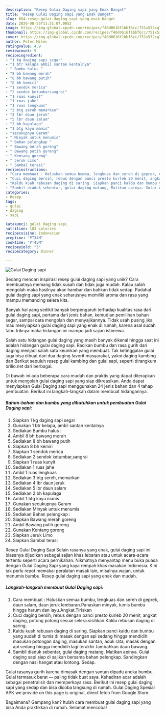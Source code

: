 ```yaml
---
description: "Resep Gulai Daging sapi yang Enak Banget"
title: "Resep Gulai Daging sapi yang Enak Banget"
slug: 684-resep-gulai-daging-sapi-yang-enak-banget
date: 2020-08-25T11:51:07.005Z
image: https://img-global.cpcdn.com/recipes/f40d0616f1bbf6cc/751x532cq70/gulai-daging-sapi-foto-resep-utama.jpg
thumbnail: https://img-global.cpcdn.com/recipes/f40d0616f1bbf6cc/751x532cq70/gulai-daging-sapi-foto-resep-utama.jpg
cover: https://img-global.cpcdn.com/recipes/f40d0616f1bbf6cc/751x532cq70/gulai-daging-sapi-foto-resep-utama.jpg
author: Peter Miles
ratingvalue: 4.9
reviewcount: 5
recipeingredient:
- "1 kg daging sapi segar"
- "1 btr kelapa ambil santan kentalnya"
- " Bumbu halus "
- "8 bh bawang merah"
- "8 bh bawang putih"
- "8 bh kemiri"
- "1 sendok merica"
- "2 sendok ketumbarsangrai"
- "1 ruas kunyit"
- "1 ruas jahe"
- "1 ruas lengkuas"
- "3 btg sereh memarkan"
- "4 lbr daun jeruk"
- "5 lbr daun salam"
- "2 bh kapulaga"
- "1 btg kayu manis"
- "secukupnya Garam"
- " Minyak untuk menumis"
- " Bahan pelengkap "
- " Bawang merah goreng"
- " Bawang putih goreng"
- " Kentang goreng"
- " Jeruk Limo"
- " Sambal terasi"
recipeinstructions:
- "Cara membuat : Haluskan semua bumbu, lengkuas dan sereh di geprek, daun salam, daun jeruk lembaran.Panaskan minyak, tumis bumbu hingga harum dan layu.Angkat.Tiriskan"
- "Cuci daging bersih, rebus dengan panci presto kurleb 20 menit, angkat daging, potong potong sesuai selera.sisihkan.Kaldu rebusan daging di saring."
- "Kaldu kuah rebusan daging di saring. Siapkan panci kaldu dan bumbu yang sudah di tumis di masak dengan api sedang hingga mendidih masukan potongan daging, masukan santan, aduk rata, masak dengan api sedang hingga mendidih lagi terakhir tambahkan daun bawang."
- "Sambil diaduk sebentar, gulai daging matang, Matikan apinya. Gulai daging sapi siap di sajikan bersama bahan pelengkap. Sandingkan dengan nasi hangat atau lontong. Sedap."
categories:
- Resep
tags:
- gulai
- daging
- sapi

katakunci: gulai daging sapi 
nutrition: 183 calories
recipecuisine: Indonesian
preptime: "PT34M"
cooktime: "PT45M"
recipeyield: "3"
recipecategory: Dinner

---
```



![Gulai Daging sapi](https://img-global.cpcdn.com/recipes/f40d0616f1bbf6cc/751x532cq70/gulai-daging-sapi-foto-resep-utama.jpg)

Sedang mencari inspirasi resep gulai daging sapi yang unik? Cara membuatnya memang tidak susah dan tidak juga mudah. Kalau salah mengolah maka hasilnya akan hambar dan bahkan tidak sedap. Padahal gulai daging sapi yang enak seharusnya memiliki aroma dan rasa yang mampu memancing selera kita.

Banyak hal yang sedikit banyak berpengaruh terhadap kualitas rasa dari gulai daging sapi, pertama dari jenis bahan, kemudian pemilihan bahan segar, sampai cara mengolah dan menyajikannya. Tidak usah pusing jika mau menyiapkan gulai daging sapi yang enak di rumah, karena asal sudah tahu triknya maka hidangan ini mampu jadi sajian istimewa.

Salah satu hidangan gulai daging yang masih banyak dikenal hingga saat ini adalah hidangan gulai daging sapi. Racikan bumbu dan rasa gurih dari daging menjadi salah satu keunikan yang membuat. Tak ketinggalan gulai juga bisa dibuat dari dua daging favorit masyarakat, yakni daging kambing dan Berikut sepuluh resep gulai kambing dan gulai sapi, seperti dirangkum brilio.net dari berbagai.


Di bawah ini ada beberapa cara mudah dan praktis yang dapat diterapkan untuk mengolah gulai daging sapi yang siap dikreasikan. Anda dapat menyiapkan Gulai Daging sapi menggunakan 24 jenis bahan dan 4 tahap pembuatan. Berikut ini langkah-langkah dalam membuat hidangannya.

<!--inarticleads1-->

##### Bahan-bahan dan bumbu yang dibutuhkan untuk pembuatan Gulai Daging sapi:

1. Siapkan 1 kg daging sapi segar
1. Gunakan 1 btr kelapa, ambil santan kentalnya
1. Sediakan  Bumbu halus :
1. Ambil 8 bh bawang merah
1. Sediakan 8 bh bawang putih
1. Siapkan 8 bh kemiri
1. Siapkan 1 sendok merica
1. Sediakan 2 sendok ketumbar,sangrai
1. Siapkan 1 ruas kunyit
1. Sediakan 1 ruas jahe
1. Ambil 1 ruas lengkuas
1. Sediakan 3 btg sereh, memarkan
1. Sediakan 4 lbr daun jeruk
1. Sediakan 5 lbr daun salam
1. Sediakan 2 bh kapulaga
1. Ambil 1 btg kayu manis
1. Gunakan secukupnya Garam
1. Sediakan  Minyak untuk menumis
1. Sediakan  Bahan pelengkap :
1. Siapkan  Bawang merah goreng
1. Ambil  Bawang putih goreng
1. Gunakan  Kentang goreng
1. Siapkan  Jeruk Limo
1. Siapkan  Sambal terasi


Resep Gulai Daging Sapi Selain rasanya yang enak, gulai daging sapi ini biasanya dijadikan sebagai sajian khas lebaran atau untuk acara-acara tertentu seperti acara pernikahan. Nikmatnya menyantap menu buka puasa dengan Gulai Daging Sapi yang kaya rempah khas masakan Indonesia. Kini tak perlu repot memakai peralatan masak lain, misalnya wajan, untuk menumis bumbu. Resep gulai daging sapi yang enak dan mudah. 

<!--inarticleads2-->

##### Langkah-langkah membuat Gulai Daging sapi:

1. Cara membuat : Haluskan semua bumbu, lengkuas dan sereh di geprek, daun salam, daun jeruk lembaran.Panaskan minyak, tumis bumbu hingga harum dan layu.Angkat.Tiriskan
1. Cuci daging bersih, rebus dengan panci presto kurleb 20 menit, angkat daging, potong potong sesuai selera.sisihkan.Kaldu rebusan daging di saring.
1. Kaldu kuah rebusan daging di saring. Siapkan panci kaldu dan bumbu yang sudah di tumis di masak dengan api sedang hingga mendidih masukan potongan daging, masukan santan, aduk rata, masak dengan api sedang hingga mendidih lagi terakhir tambahkan daun bawang.
1. Sambil diaduk sebentar, gulai daging matang, Matikan apinya. Gulai daging sapi siap di sajikan bersama bahan pelengkap. Sandingkan dengan nasi hangat atau lontong. Sedap.


Gulai rasanya gurih karena dimasak dengan santan dipadu aneka bumbu. Gulai termasuk berat — paling tidak buat saya. Kehadiran acar adalah sebagai penetralisir dan memperkaya rasa. Berikut ini resep gulai daging sapi yang sedap dan bisa dicoba langsung di rumah. Gulai Daging Spesial APK we provide on this page is original, direct fetch from Google Store. 

Bagaimana? Gampang kan? Itulah cara membuat gulai daging sapi yang bisa Anda praktikkan di rumah. Selamat mencoba!
